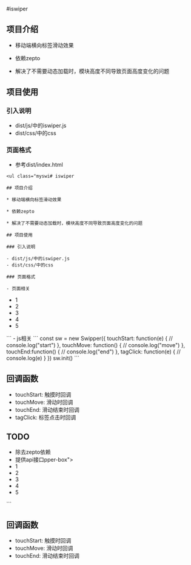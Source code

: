 #iswiper

## 项目介绍

* 移动端横向标签滑动效果
    
* 依赖zepto
   
* 解决了不需要动态加载时，模块高度不同导致页面高度变化的问题
	
## 项目使用

### 引入说明

- dist/js/中的iswiper.js
- dist/css/中的css

### 页面格式

- 参考dist/index.html   
```
<ul class="myswi# iswiper

## 项目介绍

* 移动端横向标签滑动效果
    
* 依赖zepto
   
* 解决了不需要动态加载时，模块高度不同导致页面高度变化的问题
	
## 项目使用

### 引入说明

- dist/js/中的iswiper.js
- dist/css/中的css

### 页面格式

- 页面相关   
```
<ul class="myswipper-box">
    <li class="myswipper-item style1">1</li>
    <li class="myswipper-item style2">2</li>
    <li class="myswipper-item style3">3</li>
    <li class="myswipper-item style4">4</li>
    <li class="myswipper-item style5">5</li>
</ul>
```
- js相关
```
const sw = new Swipper({
    touchStart: function(e) {
        // console.log("start") 
    },
    touchMove: function() {
        // console.log("move")
    },
    touchEnd:function() {
        // console.log("end")
    },
    tagClick: function(e) {
        // console.log(e)
    }
})
sw.init()
```


## 回调函数

* touchStart: 触摸时回调   
* touchMove: 滑动时回调    
* touchEnd: 滑动结束时回调
* tagClick: 标签点击时回调

## TODO

- 除去zepto依赖
- 提供api接口pper-box">
    <li class="myswipper-item style1">1</li>
    <li class="myswipper-item style2">2</li>
    <li class="myswipper-item style3">3</li>
    <li class="myswipper-item style4">4</li>
    <li class="myswipper-item style5">5</li>
</ul>
```


## 回调函数

* touchStart: 触摸时回调   
* touchMove: 滑动时回调    
* touchEnd: 滑动结束时回调